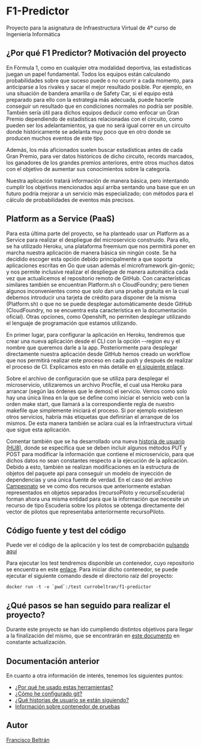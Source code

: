 # F1-Predictor
Proyecto para la asignatura de Infraestructura Virtual de 4º curso de Ingeniería Informática

## ¿Por qué F1 Predictor? Motivación del proyecto

En Fórmula 1, como en cualquier otra modalidad deportiva, las estadísticas juegan un papel fundamental. Todos los equipos están calculando probabilidades sobre que suceso puede o no ocurrir a cada momento, para anticiparse a los rivales y sacar el mejor resultado posible. Por ejemplo, en una situación de bandera amarilla o de Safety Car, si el equipo está preparado para ello con la estrategia más adecuada, puede hacerle conseguir un resultado que en condiciones normales no podría ser posible. También sería útil para dichos equipos deducir como enfocar un Gran Premio dependiendo de estadísticas relacionadas con el circuito, como pueden ser los adelantamientos, ya que no será igual correr en un circuito donde históricamente se adelanta muy poco que en otro donde se producen muchos eventos de este tipo.

Además, los más aficionados suelen buscar estadísticas antes de cada Gran Premio, para ver datos históricos de dicho circuito, records marcados, los ganadores de los grandes premios anteriores, entre otros muchos datos con el objetivo de aumentar sus conocimientos sobre la categoría.

Nuestra aplicación tratará información de manera básica, pero intentando cumplir los objetivos mencionados aquí arriba sentando una base que en un futuro podría mejorar a un servicio más especializado; con métodos para el cálculo de probabilidades de eventos más precisos.

## Platform as a Service (PaaS)

Para esta última parte del proyecto, se ha planteado usar un Platform as a Service para realizar el despliegue del microservicio construido. Para ello, se ha utilizado Heroku, una plataforma freemium que nos permitirá poner en marcha nuestra aplicación de manera básica sin ningún coste. Se ha decidido escoger esta opción debido principalmente a que soporta aplicaciones escritas en Go que usan además el microframework gin-gonic; y nos permite inclusive realizar el despliegue de manera automática cada vez que actualicemos el repositorio remoto de GitHub. Con características similares también se encuentran Platform.sh o CloudFoundry; pero tienen algunos inconvenientes como que solo dan una prueba gratuita en la cual debemos introducir una tarjeta de crédito para disponer de la misma (Platform.sh) o que no se puede desplegar automáticamente desde GitHub (CloudFoundry, no se encuentra esta característica en la documentación oficial). Otras opciones, como Openshift, no permiten desplegar utilizando el lenguaje de programación que estamos utilizando.

En primer lugar, para configurar la aplicación en Heroku, tendremos que crear una nueva aplicación desde el CLI con la opción --region eu y el nombre que queremos darle a la app. Posteriormente para desplegar directamente nuestra aplicación desde GitHub hemos creado un workflow que nos permitirá realizar este proceso en cada push y después de realizar el proceso de CI. Explicamos esto en más detalle en [el siguiente enlace](./docs/heroku.md).

Sobre el archivo de configuración que se utiliza para desplegar el microservicio, utilizaremos un archivo Procfile, el cual usa Heroku para arrancar (según las órdenes que le demos) el servicio. Vemos como solo hay una única línea en la que se define como iniciar el servicio web con la orden make start, que llamará a la correspondiente regla de nuestro makefile que simplemente iniciará el proceso. Si por ejemplo existiesen otros servicios, habría más etiquetas que definirían el arranque de los mismos. De esta manera también se aclara cual es la infraestructura virtual que sigue esta aplicación.

Comentar también que se ha desarrollado una nueva [historia de usuario (HU8)](./docs/hu), donde se especifica que se deben incluir algunos métodos PUT y POST para modificar la información que contiene el microservicio, para que dichos datos no sean constantes respecto a la ejecución de la aplicación. Debido a esto, también se realizan modificaciones en la estructura de objetos del paquete api para conseguir un modelo de inyección de dependencias y una única fuente de verdad. En el caso del archivo [Campeonato](./src/api/Campeonato.go) se ve como dos recursos que anteriormente estaban representados en objetos separados (recursoPiloto y recursoEscuderia) forman ahora una misma entidad para que la información que necesite un recurso de tipo Escuderia sobre los pilotos se obtenga directamente del vector de pilotos que representaba anteriormente recursoPiloto.

## Código fuente y test del código

Puede ver el código de la aplicación y los test de comprobación [pulsando aquí](https://github.com/currobeltran/F1-Predictor/tree/master/src/f1predictor)

Para ejecutar los test tendremos disponible un contenedor, cuyo repositorio se encuentra en este [enlace](https://hub.docker.com/r/currobeltran/f1-predictor). Para iniciar dicho contenedor, se puede ejecutar el siguiente comando desde el directorio raíz del proyecto:

```shell
docker run -t -v `pwd`:/test currobeltran/f1-predictor
```

## ¿Qué pasos se han seguido para realizar el proyecto?

Durante este proyecto se han ido cumpliendo distintos objetivos para llegar a la finalización del mismo, que se encontrarán en [este documento](./docs/pasosrealizados.md) en constante actualización.

## Documentación anterior

En cuanto a otra información de interés, tenemos los siguientes puntos:

- [¿Por qué he usado estas herramientas?](./docs/herramientas.md)
- [¿Cómo he configurado git?](./docs/configuracion.md)
- [¿Qué historias de usuario se están siguiendo?](./docs/hu.md)
- [Información sobre contenedor de pruebas](./docs/docker.md)

## Autor

[Francisco Beltrán](https://github.com/currobeltran)
